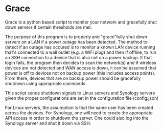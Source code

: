 # Grace
Grace is a python based script to monitor your network and gracefully shut down servers if certain thresholds are met.

The purpose of this program is to properly and "grace"fully shut down servers on a LAN if a power outage
has been detected. The method to detect if an outage has occured is to monitor a known LAN device running
that's connected to a wall outlet (e.g. a WiFi plug) and then if offline, to run an SSH connection to a device 
that is also not on a power backup. If that login fails, the program then decides to scan the network(s) and if
wireless devices are not detected and WAN access is down, it can be assumed that power is off to devices
not on backup power (this includes access points). From there, devices that are on backup power should be
gracefully shutdown using appropriate commands. 

This script sends shutdown signals to Linux servers and Synology servers given the proper configurations are
set in the configuration file (config.json)

For Linux servers, the assumption is that the same user has been created across the devices. For Synology,
one will need to create the appropriate API access in order to shutdown the server. One could also log into the
Synology server and shut it down via SSH.
